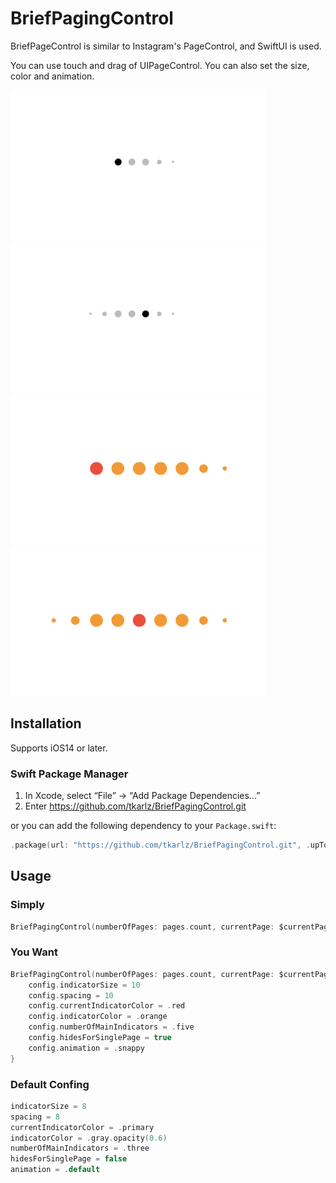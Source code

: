 # BriefPagingControl

BriefPageControl is similar to Instagram's PageControl, and SwiftUI is used.

You can use touch and drag of UIPageControl. You can also set the size, color and animation.

![Examples1](_Images/Examples1.png)
![Examples2](_Images/Examples2.png)
![Examples3](_Images/Examples3.png)
![Examples4](_Images/Examples4.png)

## Installation

Supports iOS14 or later.

### Swift Package Manager

1. In Xcode, select “File” → “Add Package Dependencies...”
1. Enter https://github.com/tkarlz/BriefPagingControl.git

or you can add the following dependency to your `Package.swift`:
```swift
.package(url: "https://github.com/tkarlz/BriefPagingControl.git", .upToNextMajor(from: "1.0.1")),
```

## Usage

### Simply

```swift
BriefPagingControl(numberOfPages: pages.count, currentPage: $currentPage)
```

### You Want

```swift
BriefPagingControl(numberOfPages: pages.count, currentPage: $currentPage) { config in
    config.indicatorSize = 10
    config.spacing = 10
    config.currentIndicatorColor = .red
    config.indicatorColor = .orange
    config.numberOfMainIndicators = .five
    config.hidesForSinglePage = true
    config.animation = .snappy
}
```

### Default Confing

```swift
indicatorSize = 8
spacing = 8
currentIndicatorColor = .primary
indicatorColor = .gray.opacity(0.6)
numberOfMainIndicators = .three
hidesForSinglePage = false
animation = .default
```
